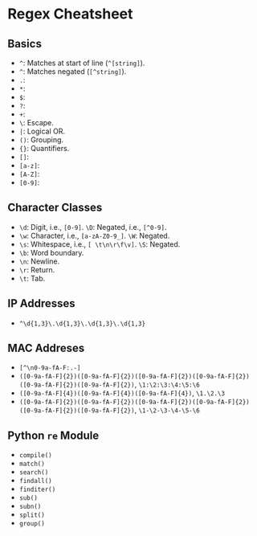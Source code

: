 # Regex Cheatsheet

## Basics
* `^`: Matches at start of line (`^[string]`).
* `^`: Matches negated (`[^string]`).
* `.`:
* `*`:
* `$`:
* `?`:
* `+`:
* `\`: Escape.
* `|`: Logical OR.
* `()`: Grouping.
* `{}`: Quantifiers.
* `[]`:
* `[a-z]`:
* `[A-Z]`:
* `[0-9]`:

## Character Classes
* `\d`: Digit, i.e., `[0-9]`. `\D`: Negated, i.e., `[^0-9]`.
* `\w`: Character, i.e., `[a-zA-Z0-9_]`. `\W`: Negated.
* `\s`: Whitespace, i.e., `[ \t\n\r\f\v]`. `\S`: Negated.
* `\b`: Word boundary.
* `\n`: Newline.
* `\r`: Return.
* `\t`: Tab.

## IP Addresses
* `^\d{1,3}\.\d{1,3}\.\d{1,3}\.\d{1,3}`

## MAC Addreses
* `[^\n0-9a-fA-F:.-]`
* `([0-9a-fA-F]{2})([0-9a-fA-F]{2})([0-9a-fA-F]{2})([0-9a-fA-F]{2})([0-9a-fA-F]{2})([0-9a-fA-F]{2})`, `\1:\2:\3:\4:\5:\6`
* `([0-9a-fA-F]{4})([0-9a-fA-F]{4})([0-9a-fA-F]{4})`, `\1.\2.\3`
* `([0-9a-fA-F]{2})([0-9a-fA-F]{2})([0-9a-fA-F]{2})([0-9a-fA-F]{2})([0-9a-fA-F]{2})([0-9a-fA-F]{2})`, `\1-\2-\3-\4-\5-\6`

## Python `re` Module
* `compile()`
* `match()`
* `search()`
* `findall()`
* `finditer()`
* `sub()`
* `subn()`
* `split()`
* `group()`
